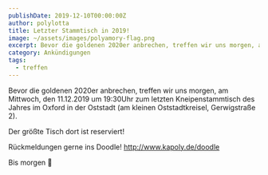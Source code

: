 ```yaml
---
publishDate: 2019-12-10T00:00:00Z
author: polylotta
title: Letzter Stammtisch in 2019!
image: ~/assets/images/polyamory-flag.png
excerpt: Bevor die goldenen 2020er anbrechen, treffen wir uns morgen, am Mittwoch, den 11.12.2019 um 19:30Uhr zum letzten Kneipenstammtisch des Jahres im Oxford in der Oststadt (am kleinen Oststadtkreisel, Gerwigstraße 2).
category: Ankündigungen
tags:
  - treffen
---
```


Bevor die goldenen 2020er anbrechen, treffen wir uns morgen, am Mittwoch, den 11.12.2019 um 19:30Uhr zum letzten
Kneipenstammtisch des Jahres im Oxford in der Oststadt (am kleinen Oststadtkreisel, Gerwigstraße 2).

Der größte Tisch dort ist reserviert!

Rückmeldungen gerne ins Doodle! http://www.kapoly.de/doodle

Bis morgen 🙂
